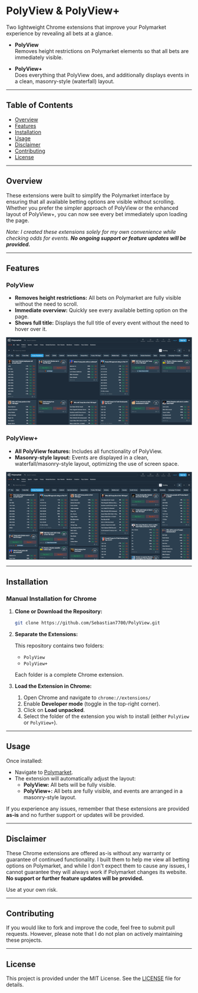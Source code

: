 # PolyView & PolyView+

Two lightweight Chrome extensions that improve your Polymarket experience by revealing all bets at a glance.

- **PolyView**  
  Removes height restrictions on Polymarket elements so that all bets are immediately visible.

- **PolyView+**  
  Does everything that PolyView does, and additionally displays events in a clean, masonry-style (waterfall) layout.

---

## Table of Contents

- [Overview](#overview)
- [Features](#features)
- [Installation](#installation)
- [Usage](#usage)
- [Disclaimer](#disclaimer)
- [Contributing](#contributing)
- [License](#license)

---

## Overview

These extensions were built to simplify the Polymarket interface by ensuring that all available betting options are visible without scrolling. Whether you prefer the simpler approach of PolyView or the enhanced layout of PolyView+, you can now see every bet immediately upon loading the page.

*Note: I created these extensions solely for my own convenience while checking odds for events. **No ongoing support or feature updates will be provided.***

---

## Features

### PolyView
- **Removes height restrictions:** All bets on Polymarket are fully visible without the need to scroll.
- **Immediate overview:** Quickly see every available betting option on the page.
- **Shows full title:** Displays the full title of every event without the need to hover over it.

![Screenshot](Screenshots/PolyView.png)


### PolyView+
- **All PolyView features:** Includes all functionality of PolyView.
- **Masonry-style layout:** Events are displayed in a clean, waterfall/masonry-style layout, optimizing the use of screen space.

![Screenshot](Screenshots/PolyView+.png)


---

## Installation

### Manual Installation for Chrome

1. **Clone or Download the Repository:**

   ```bash
   git clone https://github.com/Sebastian7700/PolyView.git
   ```

2. **Separate the Extensions:**

   This repository contains two folders:
   - `PolyView`
   - `PolyView+`

   Each folder is a complete Chrome extension.

3. **Load the Extension in Chrome:**

   1. Open Chrome and navigate to `chrome://extensions/`
   2. Enable **Developer mode** (toggle in the top-right corner).
   3. Click on **Load unpacked**.
   4. Select the folder of the extension you wish to install (either `PolyView` or `PolyView+`).

---

## Usage

Once installed:

- Navigate to [Polymarket](https://www.polymarket.com).
- The extension will automatically adjust the layout:
  - **PolyView:** All bets will be fully visible.
  - **PolyView+:** All bets are fully visible, and events are arranged in a masonry-style layout.

If you experience any issues, remember that these extensions are provided **as-is** and no further support or updates will be provided.

---

## Disclaimer

These Chrome extensions are offered as-is without any warranty or guarantee of continued functionality. I built them to help me view all betting options on Polymarket, and while I don't expect them to cause any issues, I cannot guarantee they will always work if Polymarket changes its website. **No support or further feature updates will be provided.**

Use at your own risk.

---

## Contributing

If you would like to fork and improve the code, feel free to submit pull requests. However, please note that I do not plan on actively maintaining these projects.

---

## License

This project is provided under the MIT License. See the [LICENSE](LICENSE) file for details.
